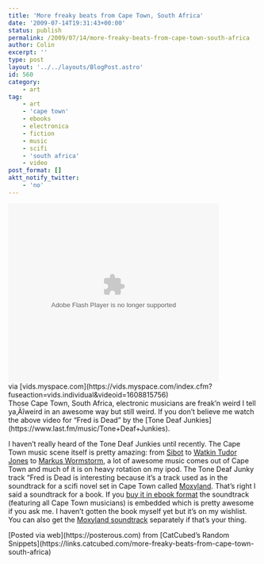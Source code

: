 ```yaml
---
title: 'More freaky beats from Cape Town, South Africa'
date: '2009-07-14T19:31:43+00:00'
status: publish
permalink: /2009/07/14/more-freaky-beats-from-cape-town-south-africa
author: Colin
excerpt: ''
type: post
layout: '../../layouts/BlogPost.astro'
id: 560
category:
    - art
tag:
    - art
    - 'cape town'
    - ebooks
    - electronica
    - fiction
    - music
    - scifi
    - 'south africa'
    - video
post_format: []
aktt_notify_twitter:
    - 'no'
---
```

<div class="posterous_bookmarklet_entry"><object data="https://mediaservices.myspace.com/services/media/embed.aspx/m=4756863,t=1,mt=video" height="360px" type="application/x-shockwave-flash" width="425px"><param name="allowFullScreen" value="true"></param><param name="wmode" value="transparent"></param><param name="src" value="https://mediaservices.myspace.com/services/media/embed.aspx/m=4756863,t=1,mt=video"></param><param name="allowfullscreen" value="true"></param></object><div class="posterous_quote_citation">via [vids.myspace.com](https://vids.myspace.com/index.cfm?fuseaction=vids.individual&videoid=1608815756)</div>Those Cape Town, South Africa, electronic musicians are freak’n weird I tell ya‚Äîweird in an awesome way but still weird. If you don’t believe me watch the above video for “Fred is Dead” by the [Tone Deaf Junkies](https://www.last.fm/music/Tone+Deaf+Junkies).

I haven’t really heard of the Tone Deaf Junkies until recently. The Cape Town music scene itself is pretty amazing: from [Sibot](https://www.last.fm/music/Sibot) to [Watkin Tudor Jones](https://www.last.fm/music/Watkin+Tudor+Jones) to [Markus Wormstorm](https://www.last.fm/music/Markus+Wormstorm), a lot of awesome music comes out of Cape Town and much of it is on heavy rotation on my ipod. The Tone Deaf Junky track “Fred is Dead is interesting because it’s a track used as in the soundtrack for a scifi novel set in Cape Town called [Moxyland](https://www.moxyland.com/). That’s right I said a soundtrack for a book. If you [buy it in ebook format](https://www.powells.com/biblio/91-9781920218256-0) the soundtrack (featuring all Cape Town musicians) is embedded which is pretty awesome if you ask me. I haven’t gotten the book myself yet but it’s on my wishlist. You can also get the [Moxyland soundtrack](https://www.africandope.co.za/albums/moxyland.htm) separately if that’s your thing.

</div>[Posted via web](https://posterous.com) from [CatCubed’s Random Snippets](https://links.catcubed.com/more-freaky-beats-from-cape-town-south-africa)